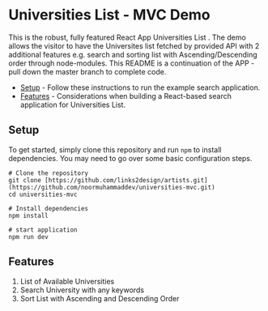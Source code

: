 # Universities List - MVC Demo

This is the robust, fully featured React App Universities List . The demo allows the visitor to have the Universites list fetched by provided API with 2 additional features e.g. search and sorting list with Ascending/Descending order through node-modules. This README is a continuation of the APP - pull down the master branch to complete code.

- [Setup](#setup) - Follow these instructions to run the example search application.
- [Features](#features) - Considerations when building a React-based search application for Universities List.

## Setup

To get started, simply clone this repository and run `npm` to install dependencies. You may need to go over some basic configuration steps.

```
# Clone the repository
git clone [https://github.com/links2design/artists.git](https://github.com/noormuhammaddev/universities-mvc.git)
cd universities-mvc

# Install dependencies
npm install

# start application
npm run dev
```

## Features

1. List of Available Universities
2. Search University with any keywords
3. Sort List with Ascending and Descending Order
